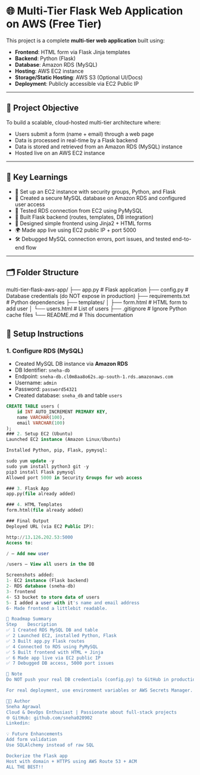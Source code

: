 # 🌐 Multi-Tier Flask Web Application on AWS (Free Tier)

This project is a complete **multi-tier web application** built using:

- **Frontend**: HTML form via Flask Jinja templates
- **Backend**: Python (Flask)
- **Database**: Amazon RDS (MySQL)
- **Hosting**: AWS EC2 instance
- **Storage/Static Hosting**: AWS S3 (Optional UI/Docs)
- **Deployment**: Publicly accessible via EC2 Public IP

---

## 🚀 Project Objective

To build a scalable, cloud-hosted multi-tier architecture where:
- Users submit a form (name + email) through a web page
- Data is processed in real-time by a Flask backend
- Data is stored and retrieved from an Amazon RDS (MySQL) instance
- Hosted live on an AWS EC2 instance

---

## 🧠 Key Learnings

- 🔧 Set up an EC2 instance with security groups, Python, and Flask
- 🔐 Created a secure MySQL database on Amazon RDS and configured user access
- 🧪 Tested RDS connection from EC2 using PyMySQL
- 🧱 Built Flask backend (routes, templates, DB integration)
- 🎨 Designed simple frontend using Jinja2 + HTML forms
- 🌍 Made app live using EC2 public IP + port 5000
- 🛠️ Debugged MySQL connection errors, port issues, and tested end-to-end flow

---

## 🗂️ Folder Structure
multi-tier-flask-aws-app/
├── app.py # Flask application
├── config.py # Database credentials (do NOT expose in production)
├── requirements.txt # Python dependencies
├── templates/
│ ├── form.html # HTML form to add user
│ └── users.html # List of users
├── .gitignore # Ignore Python cache files
└── README.md # This documentation

## 🔧 Setup Instructions

### 1. Configure RDS (MySQL)

- Created MySQL DB instance via **Amazon RDS**
- DB Identifier: `sneha-db`
- Endpoint: `sneha-db.cl0m8aa8o62s.ap-south-1.rds.amazonaws.com`
- Username: `admin`
- Password: `password54321`
- Created database: `sneha_db` and table `users`

```sql
CREATE TABLE users (
    id INT AUTO_INCREMENT PRIMARY KEY,
    name VARCHAR(100),
    email VARCHAR(100)
);
### 2. Setup EC2 (Ubuntu)
Launched EC2 instance (Amazon Linux/Ubuntu)

Installed Python, pip, Flask, pymysql:

sudo yum update -y
sudo yum install python3 git -y
pip3 install Flask pymysql
Allowed port 5000 in Security Groups for web access

### 3. Flask App
app.py(file already added)

### 4. HTML Templates
form.html(file already added)

### Final Output
Deployed URL (via EC2 Public IP):

http://13.126.202.53:5000
Access to:

/ — Add new user

/users — View all users in the DB

Screenshots added:
1- EC2 instance (Flask backend)
2- RDS database (sneha-db)
3- frontend
4- S3 bucket to store data of users
5- I added a user with it's name and email address
6- Made frontend a littlebit readable.

🧭 Roadmap Summary
Step	Description
✅ 1	Created RDS MySQL DB and table
✅ 2	Launched EC2, installed Python, Flask
✅ 3	Built app.py Flask routes
✅ 4	Connected to RDS using PyMySQL
✅ 5	Built frontend with HTML + Jinja
✅ 6	Made app live via EC2 public IP
✅ 7	Debugged DB access, 5000 port issues

🔐 Note
Do NOT push your real DB credentials (config.py) to GitHub in production.

For real deployment, use environment variables or AWS Secrets Manager.

👩‍💻 Author
Sneha Agrawal
Cloud & DevOps Enthusiast | Passionate about full-stack projects
🌐 GitHub: github.com/sneha020902
Linkedin:

💡 Future Enhancements
Add form validation
Use SQLAlchemy instead of raw SQL

Dockerize the Flask app
Host with domain + HTTPS using AWS Route 53 + ACM
ALL THE BEST!!

